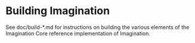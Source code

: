 Building Imagination
================

See doc/build-*.md for instructions on building the various
elements of the Imagination Core reference implementation of Imagination.

